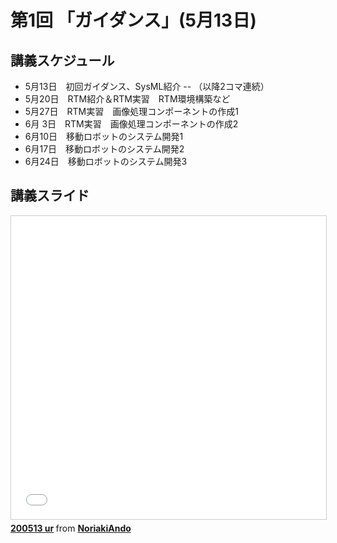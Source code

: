 # 第1回 「ガイダンス」(5月13日)

## 講義スケジュール

- 5月13日　初回ガイダンス、SysML紹介
-- （以降2コマ連続）
- 5月20日　RTM紹介＆RTM実習　RTM環境構築など
- 5月27日　RTM実習　画像処理コンポーネントの作成1
- 6月  3日　RTM実習　画像処理コンポーネントの作成2
- 6月10日　移動ロボットのシステム開発1
- 6月17日　移動ロボットのシステム開発2
- 6月24日　移動ロボットのシステム開発3

## 講義スライド

<iframe src="//www.slideshare.net/slideshow/embed_code/key/Ah4WsdTD9XYR3T" width="595" height="485" frameborder="0" marginwidth="0" marginheight="0" scrolling="no" style="border:1px solid #CCC; border-width:1px; margin-bottom:5px; max-width: 100%;" allowfullscreen> </iframe> <div style="margin-bottom:5px"> <strong> <a href="//www.slideshare.net/NoriakiAndo/200513-ur" title="200513 ur" target="_blank">200513 ur</a> </strong> from <strong><a href="https://www.slideshare.net/NoriakiAndo" target="_blank">NoriakiAndo</a></strong> </div>
